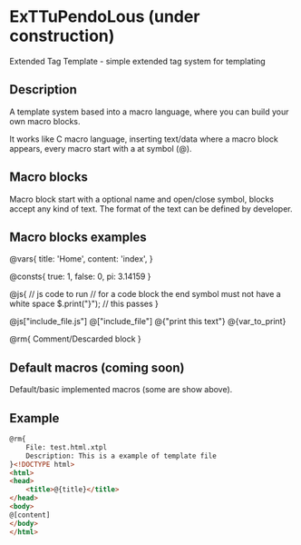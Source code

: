 # ExTTuPendoLous (under construction)
Extended Tag Template - simple extended tag system for templating

## Description

A template system based into a macro language, where you can build your own macro blocks.

It works like C macro language, inserting text/data where a macro block appears, every macro start with
a at symbol (@).

## Macro blocks

Macro block start with a optional name and open/close symbol, blocks accept any kind of text. The format
of the text can be defined by developer.

## Macro blocks examples

@vars{
	title: 'Home',
	content: 'index',
}

@consts{
	true: 1,
	false: 0,
	pi: 3.14159
}

@js{
	// js code to run
	// for a code block the end symbol must not have a white space
	$.print("}"); // this passes
}

@js["include_file.js"]
@["include_file"]
@{"print this text"}
@{var_to_print}

@rm{
	Comment/Descarded block
}

## Default macros (coming soon)

Default/basic implemented macros (some are show above). 

## Example

```html
@rm{
	File: test.html.xtpl
	Description: This is a example of template file
}<!DOCTYPE html>
<html>
<head>
	<title>@{title}</title>
</head>
<body>
@[content]
</body>
</html>
```